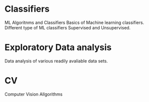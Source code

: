 # Classifiers
ML Algoritnms and Classifiers
Basics of Machine learning classifiers. 
Different type of ML classifiers Supervised and Unsupervised.

# Exploratory Data analysis
Data analysis of various readily avaliable data sets.

# CV
Computer Vision Allgorithms
